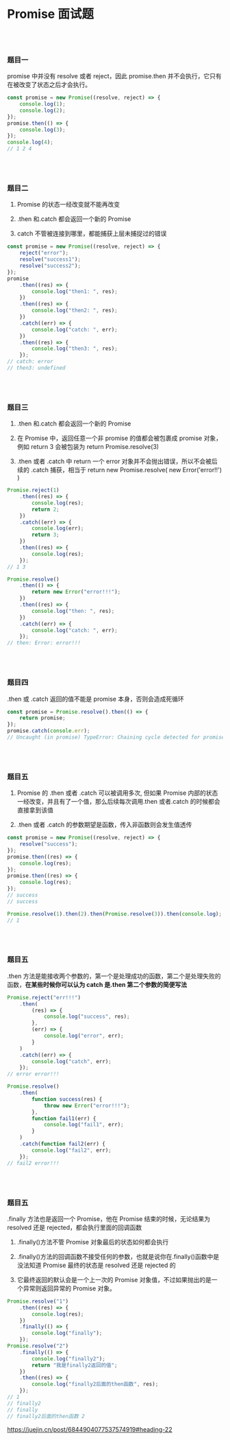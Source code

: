 # Promise 面试题

</br>
</br>

### 题目一

promise 中并没有 resolve 或者 reject，因此 promise.then 并不会执行，它只有在被改变了状态之后才会执行。

```javascript
const promise = new Promise((resolve, reject) => {
	console.log(1);
	console.log(2);
});
promise.then(() => {
	console.log(3);
});
console.log(4);
// 1 2 4
```

</br>
</br>

### 题目二

1. Promise 的状态一经改变就不能再改变

2. .then 和.catch 都会返回一个新的 Promise

3. catch 不管被连接到哪里，都能捕获上层未捕捉过的错误

```javascript
const promise = new Promise((resolve, reject) => {
	reject("error");
	resolve("success1");
	resolve("success2");
});
promise
	.then((res) => {
		console.log("then1: ", res);
	})
	.then((res) => {
		console.log("then2: ", res);
	})
	.catch((err) => {
		console.log("catch: ", err);
	})
	.then((res) => {
		console.log("then3: ", res);
	});
// catch: error
// then3: undefined
```

</br>
</br>

### 题目三

1. .then 和.catch 都会返回一个新的 Promise

2. 在 Promise 中，返回任意一个非 promise 的值都会被包裹成 promise 对象，例如 return 3 会被包装为 return Promise.resolve(3)

3. .then 或者 .catch 中 return 一个 error 对象并不会抛出错误，所以不会被后续的 .catch 捕获，相当于 return new Promise.resolve( new Error('error!!') )

```javascript
Promise.reject(1)
	.then((res) => {
		console.log(res);
		return 2;
	})
	.catch((err) => {
		console.log(err);
		return 3;
	})
	.then((res) => {
		console.log(res);
	});
// 1 3

Promise.resolve()
	.then(() => {
		return new Error("error!!!");
	})
	.then((res) => {
		console.log("then: ", res);
	})
	.catch((err) => {
		console.log("catch: ", err);
	});
// then: Error: error!!!
```

</br>
</br>

### 题目四

.then 或 .catch 返回的值不能是 promise 本身，否则会造成死循环

```javascript
const promise = Promise.resolve().then(() => {
	return promise;
});
promise.catch(console.err);
// Uncaught (in promise) TypeError: Chaining cycle detected for promise #<Promise>
```

</br>
</br>

### 题目五

1. Promise 的 .then 或者 .catch 可以被调用多次, 但如果 Promise 内部的状态一经改变，并且有了一个值，那么后续每次调用.then 或者.catch 的时候都会直接拿到该值

2. .then 或者 .catch 的参数期望是函数，传入非函数则会发生值透传

```javascript
const promise = new Promise((resolve, reject) => {
	resolve("success");
});
promise.then((res) => {
	console.log(res);
});
promise.then((res) => {
	console.log(res);
});
// success
// success

Promise.resolve(1).then(2).then(Promise.resolve(3)).then(console.log);
// 1
```

</br>
</br>

### 题目五

.then 方法是能接收两个参数的，第一个是处理成功的函数，第二个是处理失败的函数，**在某些时候你可以认为 catch 是.then 第二个参数的简便写法**

```javascript
Promise.reject("err!!!")
	.then(
		(res) => {
			console.log("success", res);
		},
		(err) => {
			console.log("error", err);
		}
	)
	.catch((err) => {
		console.log("catch", err);
	});
// error error!!!

Promise.resolve()
	.then(
		function success(res) {
			throw new Error("error!!!");
		},
		function fail1(err) {
			console.log("fail1", err);
		}
	)
	.catch(function fail2(err) {
		console.log("fail2", err);
	});
// fail2 error!!!
```

</br>
</br>

### 题目五

.finally 方法也是返回一个 Promise，他在 Promise 结束的时候，无论结果为 resolved 还是 rejected，都会执行里面的回调函数

1. .finally()方法不管 Promise 对象最后的状态如何都会执行

2. .finally()方法的回调函数不接受任何的参数，也就是说你在.finally()函数中是没法知道 Promise 最终的状态是 resolved 还是 rejected 的

3. 它最终返回的默认会是一个上一次的 Promise 对象值，不过如果抛出的是一个异常则返回异常的 Promise 对象。

```javascript
Promise.resolve("1")
	.then((res) => {
		console.log(res);
	})
	.finally(() => {
		console.log("finally");
	});
Promise.resolve("2")
	.finally(() => {
		console.log("finally2");
		return "我是finally2返回的值";
	})
	.then((res) => {
		console.log("finally2后面的then函数", res);
	});
// 1
// finally2
// finally
// finally2后面的then函数 2
```

https://juejin.cn/post/6844904077537574919#heading-22

</br>
</br>
